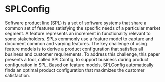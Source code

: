 # SPLConfig
Software product line (SPL) is a set of software systems that share a common set of features satisfying the specific needs of a particular market segment. A feature represents an increment in functionality relevant to some stakeholders. SPLs commonly use a feature model to capture and document common and varying features. The key challenge of using feature models is to derive a product configuration that satisfies all business and customer requirements. To address this challenge, this paper presents a tool, called SPLConfig, to support business during product configuration in SPL. Based on feature models, SPLConfig automatically finds an optimal product configuration that maximizes the customer satisfaction.
